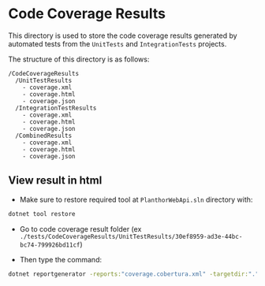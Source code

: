 # Code Coverage Results

This directory is used to store the code coverage results generated by automated tests from the `UnitTests` and `IntegrationTests` projects.

The structure of this directory is as follows:

```directory
/CodeCoverageResults
  /UnitTestResults
    - coverage.xml
    - coverage.html
    - coverage.json
  /IntegrationTestResults
    - coverage.xml
    - coverage.html
    - coverage.json
  /CombinedResults
    - coverage.xml
    - coverage.html
    - coverage.json
```

## View result in html

- Make sure to restore required tool at `PlanthorWebApi.sln` directory with:

```bash
dotnet tool restore
```

- Go to code coverage result folder (ex `./tests/CodeCoverageResults/UnitTestResults/30ef8959-ad3e-44bc-bc74-799926bd11cf`)

- Then type the command:

``` bash
dotnet reportgenerator -reports:"coverage.cobertura.xml" -targetdir:"." -reporttypes:"MarkdownSummary"
```
